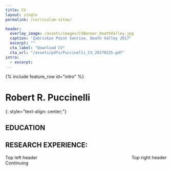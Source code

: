```yaml
---
title: CV
layout: single
permalink: /curriculum-vitae/

header:
  overlay_image: /assets/images/CVBanner_DeathValley.jpg
  caption: "Zabriskie Point Sunrise, Death Valley 2017"  
  excerpt: ""
  cta_label: "Download CV"
  cta_url: "/assets/pdfs/Puccinelli_CV_20170225.pdf"
intro:
  - excerpt:
---
```

{% include feature_row id="intro" %}

# Robert R. Puccinelli
{: style="text-align: center;"}

## EDUCATION


## RESEARCH EXPERIENCE:



<div id="expand-box">
<div id="expand-box-header">
  <span style="float: left;">Top left header</span>
  <span style="float: right;">Top right header</span>
</div>
<div id="expand_box_sub_header"></div>
</div>
<br>
Continuing
